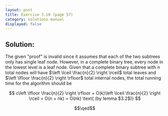 ```yaml
---
layout: post
title: Exercise 3.10 (page 57)
category: solutions-manual
displayed: false
---
```


## Solution:

The given "proof" is invalid since it assumes that each of the two subtrees only has single leaf node. However, in a complete binary tree, every node in the lowest level is a leaf node. Given that a complete binary subtree with $n$ total nodes will have $\left \lceil \frac{n}{2} \right \rceil$ total leaves and $\left \lfloor \frac{n}{2} \right \rfloor$ total internal nodes, the total running time for the algorithm should be

$$
    c\left \lfloor \frac{n}{2} \right \rfloor + O(k)\left \lceil \frac{n}{2} \right \rceil = O(n + nk) = O(nk) \text{ (by lemma $3.2$)}
$$

$$\qed$$